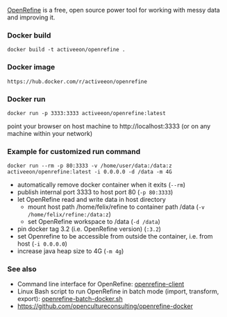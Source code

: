 [OpenRefine](http://openrefine.org/) is a free, open source power tool for working with messy data and improving it.

### Docker build
```
docker build -t activeeon/openrefine .
```

### Docker image
```
https://hub.docker.com/r/activeeon/openrefine
```

### Docker run
```
docker run -p 3333:3333 activeeon/openrefine:latest

```

point your browser on host machine to http://localhost:3333 (or on any machine within your network)


### Example for customized run command
```
docker run --rm -p 80:3333 -v /home/user/data:/data:z activeeon/openrefine:latest -i 0.0.0.0 -d /data -m 4G

```

* automatically remove docker container when it exits (`--rm`)
* publish internal port 3333 to host port 80 (`-p 80:3333`)
* let OpenRefine read and write data in host directory
  * mount host path /home/felix/refine to container path /data (`-v /home/felix/refine:/data:z`)
  * set OpenRefine workspace to /data (`-d /data`)
* pin docker tag 3.2 (i.e. OpenRefine version) (`:3.2`)
* set Openrefine to be accessible from outside the container, i.e. from host (`-i 0.0.0.0`)
* increase java heap size to 4G (`-m 4g`)

### See also

* Command line interface for OpenRefine: [openrefine-client](https://github.com/opencultureconsulting/openrefine-client/#docker)
* Linux Bash script to run OpenRefine in batch mode (import, transform, export): [openrefine-batch-docker.sh](https://github.com/opencultureconsulting/openrefine-batch/#docker)
* https://github.com/opencultureconsulting/openrefine-docker
